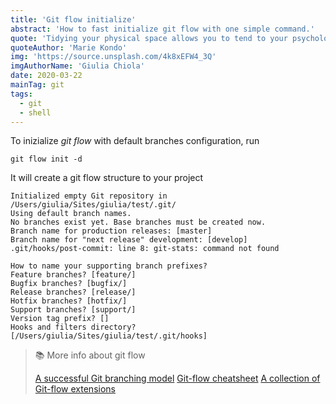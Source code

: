 ```yaml
---
title: 'Git flow initialize'
abstract: 'How to fast initialize git flow with one simple command.'
quote: 'Tidying your physical space allows you to tend to your psychological space.'
quoteAuthor: 'Marie Kondo'
img: 'https://source.unsplash.com/4k8xEFW4_3Q'
imgAuthorName: 'Giulia Chiola'
date: 2020-03-22
mainTag: git
tags:
  - git
  - shell
---
```


To inizialize _git flow_ with default branches configuration, run

```shell
git flow init -d
```

It will create a git flow structure to your project

```shell
Initialized empty Git repository in /Users/giulia/Sites/giulia/test/.git/
Using default branch names.
No branches exist yet. Base branches must be created now.
Branch name for production releases: [master]
Branch name for "next release" development: [develop]
.git/hooks/post-commit: line 8: git-stats: command not found

How to name your supporting branch prefixes?
Feature branches? [feature/]
Bugfix branches? [bugfix/]
Release branches? [release/]
Hotfix branches? [hotfix/]
Support branches? [support/]
Version tag prefix? []
Hooks and filters directory? [/Users/giulia/Sites/giulia/test/.git/hooks]
```

> 📚 More info about git flow
>
> [A successful Git branching model](https://nvie.com/posts/a-successful-git-branching-model/)
> [Git-flow cheatsheet](https://danielkummer.github.io/git-flow-cheatsheet/)
> [A collection of Git-flow extensions](https://github.com/nvie/gitflow)
